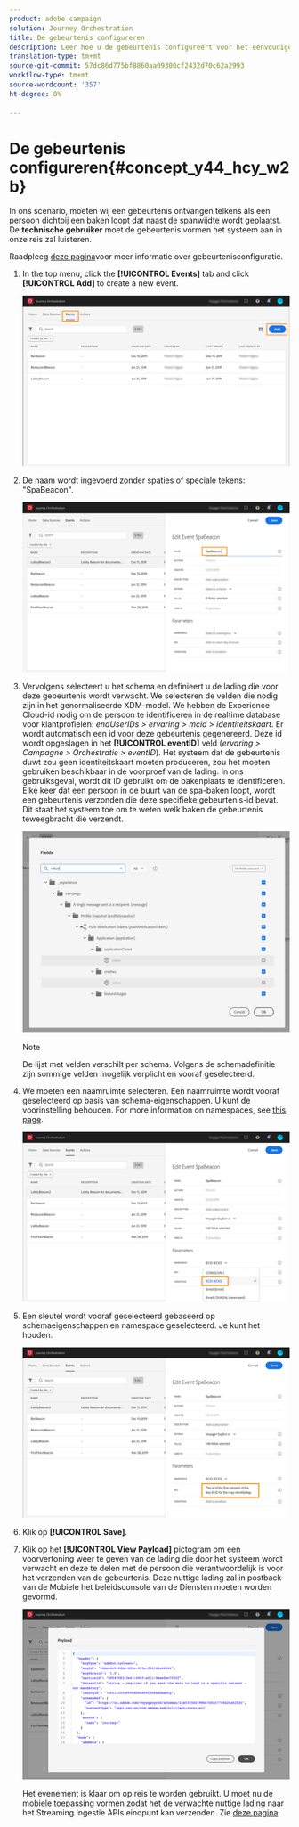 ```yaml
---
product: adobe campaign
solution: Journey Orchestration
title: De gebeurtenis configureren
description: Leer hoe u de gebeurtenis configureert voor het eenvoudige gebruiksgeval van de reis
translation-type: tm+mt
source-git-commit: 57dc86d775bf8860aa09300cf2432d70c62a2993
workflow-type: tm+mt
source-wordcount: '357'
ht-degree: 8%

---
```



# De gebeurtenis configureren{#concept_y44_hcy_w2b}

In ons scenario, moeten wij een gebeurtenis ontvangen telkens als een persoon dichtbij een baken loopt dat naast de spanwijdte wordt geplaatst. De **technische gebruiker** moet de gebeurtenis vormen het systeem aan in onze reis zal luisteren.

Raadpleeg [deze pagina](../event/about-events.md)voor meer informatie over gebeurtenisconfiguratie.

1. In the top menu, click the **[!UICONTROL Events]** tab and click **[!UICONTROL Add]** to create a new event.

   ![](../assets/journeyuc1_1.png)

1. De naam wordt ingevoerd zonder spaties of speciale tekens: &quot;SpaBeacon&quot;.

   ![](../assets/journeyuc1_2.png)

1. Vervolgens selecteert u het schema en definieert u de lading die voor deze gebeurtenis wordt verwacht. We selecteren de velden die nodig zijn in het genormaliseerde XDM-model. We hebben de Experience Cloud-id nodig om de persoon te identificeren in de realtime database voor klantprofielen: _endUserIDs > ervaring > mcid > identiteitskaart_. Er wordt automatisch een id voor deze gebeurtenis gegenereerd. Deze id wordt opgeslagen in het **[!UICONTROL eventID]** veld (_ervaring > Campagne > Orchestratie > eventID_). Het systeem dat de gebeurtenis duwt zou geen identiteitskaart moeten produceren, zou het moeten gebruiken beschikbaar in de voorproef van de lading. In ons gebruiksgeval, wordt dit ID gebruikt om de bakenplaats te identificeren. Elke keer dat een persoon in de buurt van de spa-baken loopt, wordt een gebeurtenis verzonden die deze specifieke gebeurtenis-id bevat. Dit staat het systeem toe om te weten welk baken de gebeurtenis teweegbracht die verzendt.

   ![](../assets/journeyuc1_3.png)

   >[!NOTE]
   >
   >De lijst met velden verschilt per schema. Volgens de schemadefinitie zijn sommige velden mogelijk verplicht en vooraf geselecteerd.

1. We moeten een naamruimte selecteren. Een naamruimte wordt vooraf geselecteerd op basis van schema-eigenschappen. U kunt de voorinstelling behouden. For more information on namespaces, see [this page](../event/selecting-the-namespace.md).

   ![](../assets/journeyuc1_6.png)

1. Een sleutel wordt vooraf geselecteerd gebaseerd op schemaeigenschappen en namespace geselecteerd. Je kunt het houden.

   ![](../assets/journeyuc1_5.png)

1. Klik op **[!UICONTROL Save]**.

1. Klik op het **[!UICONTROL View Payload]** pictogram om een voorvertoning weer te geven van de lading die door het systeem wordt verwacht en deze te delen met de persoon die verantwoordelijk is voor het verzenden van de gebeurtenis. Deze nuttige lading zal in postback van de Mobiele het beleidsconsole van de Diensten moeten worden gevormd.

   ![](../assets/journeyuc1_7.png)

   Het evenement is klaar om op reis te worden gebruikt. U moet nu de mobiele toepassing vormen zodat het de verwachte nuttige lading naar het Streaming Ingestie APIs eindpunt kan verzenden. Zie [deze pagina](../event/additional-steps-to-send-events-to-journey-orchestration.md).